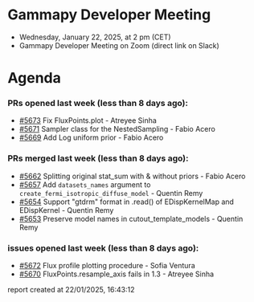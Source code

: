 # Gammapy Developer Meeting 
 * Wednesday, January 22, 2025, at 2 pm (CET) 
 * Gammapy Developer Meeting on Zoom (direct link on Slack) 
# Agenda

### PRs opened last week (less than 8 days ago): 
* [#5673](https://github.com/gammapy/gammapy/pull/5673) Fix FluxPoints.plot - Atreyee Sinha
* [#5671](https://github.com/gammapy/gammapy/pull/5671) Sampler class for the NestedSampling - Fabio Acero
* [#5669](https://github.com/gammapy/gammapy/pull/5669) Add Log uniform prior - Fabio Acero

### PRs merged last week (less than 8 days ago): 
* [#5662](https://github.com/gammapy/gammapy/pull/5662) Splitting original stat_sum with & without priors - Fabio Acero
* [#5657](https://github.com/gammapy/gammapy/pull/5657) Add `datasets_names` argument to `create_fermi_isotropic_diffuse_model` - Quentin Remy
* [#5654](https://github.com/gammapy/gammapy/pull/5654) Support "gtdrm" format in .read() of EDispKernelMap and EDispKernel - Quentin Remy
* [#5653](https://github.com/gammapy/gammapy/pull/5653) Preserve model names in cutout_template_models - Quentin Remy

### issues opened last week (less than 8 days ago): 
* [#5672](https://github.com/gammapy/gammapy/issues/5672) Flux profile plotting procedure - Sofia Ventura
* [#5670](https://github.com/gammapy/gammapy/issues/5670) FluxPoints.resample_axis fails in 1.3 - Atreyee Sinha

 report created at 22/01/2025, 16:43:12